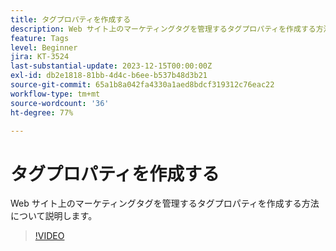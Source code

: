 ```yaml
---
title: タグプロパティを作成する
description: Web サイト上のマーケティングタグを管理するタグプロパティを作成する方法について説明します。
feature: Tags
level: Beginner
jira: KT-3524
last-substantial-update: 2023-12-15T00:00:00Z
exl-id: db2e1818-81bb-4d4c-b6ee-b537b48d3b21
source-git-commit: 65a1b8a042fa4330a1aed8bdcf319312c76eac22
workflow-type: tm+mt
source-wordcount: '36'
ht-degree: 77%

---
```


# タグプロパティを作成する

Web サイト上のマーケティングタグを管理するタグプロパティを作成する方法について説明します。

>[!VIDEO](https://video.tv.adobe.com/v/28727/?learn=on)
